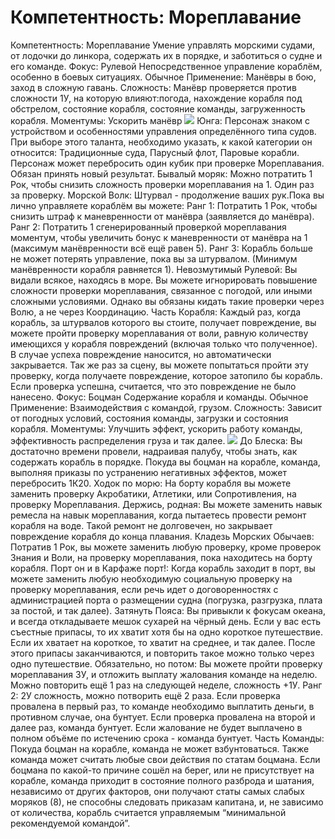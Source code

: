 # Компетентность: Мореплавание

Компетентность: Мореплавание Умение управлять морскими судами, от лодочки до линкора, содержать их в порядке, и заботиться о судне и его команде. Фокус: Рулевой Непосредственное управление кораблём, особенно в боевых ситуациях. Обычное Применение: Манёвры в бою, заход в сложную гавань. Сложность: Манёвр проверяется против сложности 1У, на которую влияют:погода, нахождение корабля под обстрелом, состояние корабля, состояние команды, загруженность корабля. Моментумы: Ускорить манёвр ![](images/image1.png) Юнга: Персонаж знаком с устройством и особенностями управления определённого типа судов. При выборе этого таланта, необходимо указать, к какой категории он относится: Традиционные суда, Парусный флот, Паровые корабли. Персонаж может перебросить один кубик при проверке Мореплавания. Обязан принять новый результат. Бывалый моряк: Можно потратить 1 Рок, чтобы снизить сложность проверки мореплавания на 1\. Один раз за проверку. Морской Волк: Штурвал \- продолжение ваших рук.Пока вы лично управляете кораблём вы можете: Ранг 1: Потратить 1 Рок, чтобы снизить штраф к маневренности от манёвра \(заявляется до манёвра\). Ранг 2: Потратить 1 сгенерированный проверкой мореплавания моментум, чтобы увеличить бонус к маневренности от манёвра на 1 \(максимум манёвренности всё ещё равен 5\). Ранг 3: Корабль больше не может потерять управление, пока вы за штурвалом. \(Минимум манёвренности корабля равняется 1\). Невозмутимый Рулевой: Вы видали всякое, находясь в море. Вы можете игнорировать повышение сложности проверки мореплавания, связанное с погодой, или иными сложными условиями. Однако вы обязаны кидать такие проверки через Волю, а не через Координацию. Часть Корабля: Каждый раз, когда корабль, за штурвалов которого вы стоите, получает повреждение, вы можете пройти проверку мореплавания от воли, равную количеству имеющихся у корабля повреждений \(включая только что полученное\). В случае успеха повреждение наносится, но автоматически закрывается. Так же раз за сцену, вы можете попытаться пройти эту проверку, когда получаете повреждение, которое затопило бы корабль. Если проверка успешна, считается, что это повреждение не было нанесено. Фокус: Боцман Содержание корабля и команды. Обычное Применение: Взаимодействия с командой, грузом. Сложность: Зависит от погодных условий, состояния команды, загрузки и состояния корабля. Моментумы: Улучшить эффект, ускорить работу команды, эффективность распределения груза и так далее. ![](images/image8.png) До Блеска: Вы достаточно времени провели, надраивая палубу, чтобы знать, как содержать корабль в порядке. Покуда вы боцман на корабле, команда, выполняя приказы по устранению негативных эффектов, может перебросить 1К20\. Ходок по морю: На борту корабля вы можете заменить проверку Акробатики, Атлетики, или Сопротивления, на проверку Мореплавания. Держись, родная: Вы можете заменить навык ремесла на навык мореплавания, когда пытаетесь провести ремонт корабля на воде. Такой ремонт не долговечен, но закрывает повреждение корабля до конца плавания. Кладезь Морских Обычаев: Потратив 1 Рок, вы можете заменить любую проверку, кроме проверок Знания и Воли, на проверку мореплавания, пока находитесь на борту корабля. Порт он и в Карфаже порт\!: Когда корабль заходит в порт, вы можете заменить любую необходимую социальную проверку на проверку мореплавания, если речь идет о договоренностях с администрацией порта о размещении судна \(погрузка, разгрузка, плата за постой, и так далее\). Затянуть Пояса: Вы привыкли к фокусам океана, и всегда откладываете мешок сухарей на чёрный день. Если у вас есть съестные припасы, то их хватит хотя бы на одно короткое путешествие. Если их хватает на короткое, то хватит на среднее, и так далее. После этого припасы заканчиваются, и повторить такое можно только через одно путешествие. Обязательно, но потом: Вы можете пройти проверку мореплавания 3У, и отложить выплату жалования команде на неделю. Можно повторить ещё 1 раз на следующей неделе, сложность +1У. Ранг 2: 2У сложность, можно потворить ещё 2 раза. Если проверка провалена в первый раз, то команде необходимо выплатить деньги, в противном случае, она бунтует. Если проверка провалена на второй и далее раз, команда бунтует. Если жалование не будет выплачено в полном объёме по истечению срока \- команда бунтует. Часть Команды: Покуда боцман на корабле, команда не может взбунтоваться. Также команда может считать любые свои действия по статам боцмана. Если боцмана по какой-то причине сошёл на берег, или не присутствует на корабле, команда приходит в состояние полного разброда и шатания, независимо от других факторов, они получают статы самых слабых моряков \(8\), не способны следовать приказам капитана, и, не зависимо от количества, корабль считается управляемым “минимальной рекомендуемой командой”.
